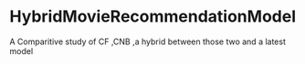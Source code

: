 # HybridMovieRecommendationModel
A Comparitive study of CF ,CNB ,a hybrid between those two and a latest model 
